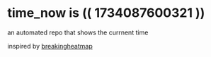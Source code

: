 # time_now is (( 1734087600321 ))

an automated repo that shows the currnent time

inspired by [breakingheatmap](https://github.com/breakingheatmap/breakingheatmap)
